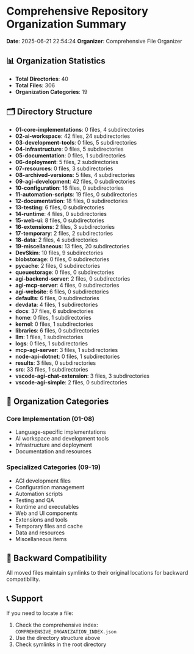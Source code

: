 # Comprehensive Repository Organization Summary

**Date**: 2025-06-21 22:54:24
**Organizer**: Comprehensive File Organizer

## 📊 Organization Statistics

- **Total Directories**: 40
- **Total Files**: 306
- **Organization Categories**: 19

## 🗂️ Directory Structure

- **01-core-implementations**: 0 files, 4 subdirectories
- **02-ai-workspace**: 42 files, 24 subdirectories
- **03-development-tools**: 0 files, 5 subdirectories
- **04-infrastructure**: 0 files, 5 subdirectories
- **05-documentation**: 0 files, 1 subdirectories
- **06-deployment**: 5 files, 2 subdirectories
- **07-resources**: 0 files, 3 subdirectories
- **08-archived-versions**: 5 files, 4 subdirectories
- **09-agi-development**: 42 files, 0 subdirectories
- **10-configuration**: 16 files, 0 subdirectories
- **11-automation-scripts**: 19 files, 0 subdirectories
- **12-documentation**: 18 files, 0 subdirectories
- **13-testing**: 6 files, 0 subdirectories
- **14-runtime**: 4 files, 0 subdirectories
- **15-web-ui**: 8 files, 0 subdirectories
- **16-extensions**: 2 files, 3 subdirectories
- **17-temporary**: 2 files, 2 subdirectories
- **18-data**: 2 files, 4 subdirectories
- **19-miscellaneous**: 13 files, 20 subdirectories
- **DevSkim**: 10 files, 9 subdirectories
- **__blobstorage__**: 0 files, 0 subdirectories
- **__pycache__**: 2 files, 0 subdirectories
- **__queuestorage__**: 0 files, 0 subdirectories
- **agi-backend-server**: 2 files, 0 subdirectories
- **agi-mcp-server**: 4 files, 0 subdirectories
- **agi-website**: 6 files, 0 subdirectories
- **defaults**: 6 files, 0 subdirectories
- **devdata**: 4 files, 1 subdirectories
- **docs**: 37 files, 6 subdirectories
- **home**: 0 files, 1 subdirectories
- **kernel**: 0 files, 1 subdirectories
- **libraries**: 6 files, 0 subdirectories
- **llm**: 1 files, 1 subdirectories
- **logs**: 0 files, 1 subdirectories
- **mcp-agi-server**: 3 files, 1 subdirectories
- **node-api-dotnet**: 0 files, 1 subdirectories
- **results**: 3 files, 0 subdirectories
- **src**: 33 files, 1 subdirectories
- **vscode-agi-chat-extension**: 3 files, 3 subdirectories
- **vscode-agi-simple**: 2 files, 0 subdirectories

## 🎯 Organization Categories

### Core Implementation (01-08)
- Language-specific implementations
- AI workspace and development tools
- Infrastructure and deployment
- Documentation and resources

### Specialized Categories (09-19)
- AGI development files
- Configuration management
- Automation scripts
- Testing and QA
- Runtime and executables
- Web and UI components
- Extensions and tools
- Temporary files and cache
- Data and resources
- Miscellaneous items

## 🔗 Backward Compatibility

All moved files maintain symlinks to their original locations for backward compatibility.

## 📞 Support

If you need to locate a file:
1. Check the comprehensive index: `COMPREHENSIVE_ORGANIZATION_INDEX.json`
2. Use the directory structure above
3. Check symlinks in the root directory

